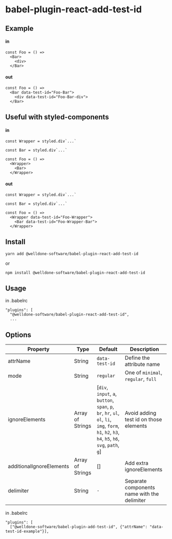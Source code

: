 # babel-plugin-react-add-test-id

## Example

#### in

```
const Foo = () =>
  <Bar>
    <div>
  </Bar>
```

#### out

```
const Foo = () =>
  <Bar data-test-id="Foo-Bar">
    <div data-test-id="Foo-Bar-div">
  </Bar>
```

## Useful with styled-components

#### in

```
const Wrapper = styled.div`...`

const Bar = styled.div`...`

const Foo = () =>
  <Wrapper>
    <Bar>
  </Wrapper>
```

#### out

```
const Wrapper = styled.div`...`

const Bar = styled.div`...`

const Foo = () =>
  <Wrapper data-test-id="Foo-Wrapper">
    <Bar data-test-id="Foo-Wrapper-Bar">
  </Wrapper>
```

## Install

`yarn add @welldone-software/babel-plugin-react-add-test-id`

or

`npm install @welldone-software/babel-plugin-react-add-test-id`

## Usage

in .babelrc

```
"plugins": [
  "@welldone-software/babel-plugin-react-add-test-id",
  ...
```

## Options

| Property                 | Type             | Default                                                                                                                                           | Description                                 |
| ------------------------ | ---------------- | ------------------------------------------------------------------------------------------------------------------------------------------------- | ------------------------------------------- |
| attrName                 | String           | `data-test-id`                                                                                                                                    | Define the attribute name                   |
| mode                     | String           | `regular`                                                                                                                                         | One of `minimal`, `regular`, `full`         |
| ignoreElements           | Array of Strings | [`div`, `input`, `a`, `button`, `span`, `p`, `br`, `hr`, `ul`, `ol`, `li`, `img`, `form`, `h1`, `h2`, `h3`, `h4`, `h5`, `h6`, `svg`, `path`, `g`] | Avoid adding test id on those elements      |
| additionalIgnoreElements | Array of Strings | []                                                                                                                                                | Add extra ignoreElements                    |
| delimiter                | String           | `-`                                                                                                                                               | Separate components name with the delimiter |

in .babelrc

```
"plugins": [
  ["@welldone-software/babel-plugin-add-test-id", {"attrName": "data-test-id-example"}],
```

